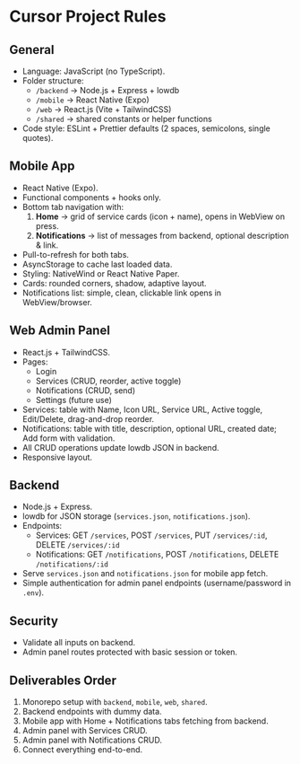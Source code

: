 # Cursor Project Rules

## General
- Language: JavaScript (no TypeScript).
- Folder structure:
  - `/backend` → Node.js + Express + lowdb
  - `/mobile` → React Native (Expo)
  - `/web` → React.js (Vite + TailwindCSS)
  - `/shared` → shared constants or helper functions
- Code style: ESLint + Prettier defaults (2 spaces, semicolons, single quotes).

## Mobile App
- React Native (Expo).
- Functional components + hooks only.
- Bottom tab navigation with:
  1. **Home** → grid of service cards (icon + name), opens in WebView on press.
  2. **Notifications** → list of messages from backend, optional description & link.
- Pull-to-refresh for both tabs.
- AsyncStorage to cache last loaded data.
- Styling: NativeWind or React Native Paper.
- Cards: rounded corners, shadow, adaptive layout.
- Notifications list: simple, clean, clickable link opens in WebView/browser.

## Web Admin Panel
- React.js + TailwindCSS.
- Pages:
  - Login
  - Services (CRUD, reorder, active toggle)
  - Notifications (CRUD, send)
  - Settings (future use)
- Services: table with Name, Icon URL, Service URL, Active toggle, Edit/Delete, drag-and-drop reorder.
- Notifications: table with title, description, optional URL, created date; Add form with validation.
- All CRUD operations update lowdb JSON in backend.
- Responsive layout.

## Backend
- Node.js + Express.
- lowdb for JSON storage (`services.json`, `notifications.json`).
- Endpoints:
  - Services: GET `/services`, POST `/services`, PUT `/services/:id`, DELETE `/services/:id`
  - Notifications: GET `/notifications`, POST `/notifications`, DELETE `/notifications/:id`
- Serve `services.json` and `notifications.json` for mobile app fetch.
- Simple authentication for admin panel endpoints (username/password in `.env`).

## Security
- Validate all inputs on backend.
- Admin panel routes protected with basic session or token.

## Deliverables Order
1. Monorepo setup with `backend`, `mobile`, `web`, `shared`.
2. Backend endpoints with dummy data.
3. Mobile app with Home + Notifications tabs fetching from backend.
4. Admin panel with Services CRUD.
5. Admin panel with Notifications CRUD.
6. Connect everything end-to-end.
